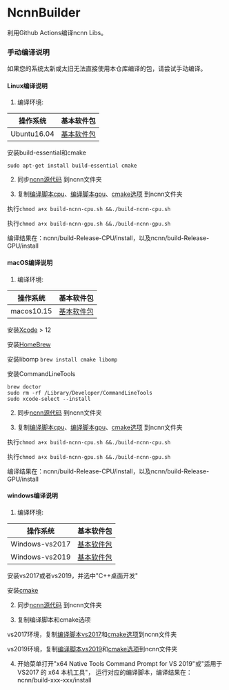 # NcnnBuilder

利用Github Actions编译ncnn Libs。

### 手动编译说明

如果您的系统太新或太旧无法直接使用本仓库编译的包，请尝试手动编译。

#### Linux编译说明

1. 编译环境:

| 操作系统 | 基本软件包 |
| ------- | ------- |
| Ubuntu16.04 | [基本软件包](https://github.com/actions/virtual-environments/blob/ubuntu16/20210327.1/images/linux/Ubuntu1604-README.md) |

安装build-essential和cmake

```shell
sudo apt-get install build-essential cmake
```

2. 同步[ncnn源代码](https://github.com/Tencent/ncnn) 到ncnn文件夹

3. 复制[编译脚本cpu](build-ncnn-cpu.sh)、[编译脚本gpu](build-ncnn-gpu.sh)、[cmake选项](ncnn_cmake_options.txt) 到ncnn文件夹

执行```chmod a+x build-ncnn-cpu.sh &&./build-ncnn-cpu.sh```

执行```chmod a+x build-ncnn-gpu.sh &&./build-ncnn-gpu.sh```

编译结果在：ncnn/build-Release-CPU/install，以及ncnn/build-Release-GPU/install

#### macOS编译说明

1. 编译环境:

| 操作系统 | 基本软件包 |
| ------- | ------- |
| macos10.15 | [基本软件包](https://github.com/actions/virtual-environments/blob/macOS-10.15/20210327.1/images/macos/macos-10.15-Readme.md) |

安装[Xcode](https://developer.apple.com/download/more) > 12

安装[HomeBrew](https://brew.sh/)

安装libomp
```brew install cmake libomp```

安装CommandLineTools

```shell
brew doctor
sudo rm -rf /Library/Developer/CommandLineTools
sudo xcode-select --install
```

2. 同步[ncnn源代码](https://github.com/Tencent/ncnn) 到ncnn文件夹

3. 复制[编译脚本cpu](build-ncnn-cpu.sh)、[编译脚本gpu](build-ncnn-gpu.sh)、[cmake选项](ncnn_cmake_options.txt) 到ncnn文件夹

执行```chmod a+x build-ncnn-cpu.sh &&./build-ncnn-cpu.sh```

执行```chmod a+x build-ncnn-gpu.sh &&./build-ncnn-gpu.sh```

编译结果在：ncnn/build-Release-CPU/install，以及ncnn/build-Release-GPU/install

#### windows编译说明

1. 编译环境:

| 操作系统 | 基本软件包 |
| ------- | ------- |
| Windows-vs2017 | [基本软件包](https://github.com/actions/virtual-environments/blob/win16/20210329.1/images/win/Windows2016-Readme.md) |
| Windows-vs2019 | [基本软件包](https://github.com/actions/virtual-environments/blob/win19/20210316.1/images/win/Windows2019-Readme.md) |

安装vs2017或者vs2019，并选中"C++桌面开发"

安装[cmake](https://cmake.org/download/)

2. 同步[ncnn源代码](https://github.com/Tencent/ncnn) 到ncnn文件夹

3. 复制编译脚本和cmake选项

vs2017环境，复制[编译脚本vs2017](build-ncnn-cpu-vs2017.bat)和[cmake选项](ncnn_cmake_options.txt)到ncnn文件夹

vs2019环境，复制[编译脚本vs2019](build-ncnn-cpu-vs2019.bat)和[cmake选项](ncnn_cmake_options.txt)到ncnn文件夹

4. 开始菜单打开"x64 Native Tools Command Prompt for VS 2019"或"适用于 VS2017 的 x64 本机工具"，
   运行对应的编译脚本，编译结果在：ncnn/build-xxx-xxx/install